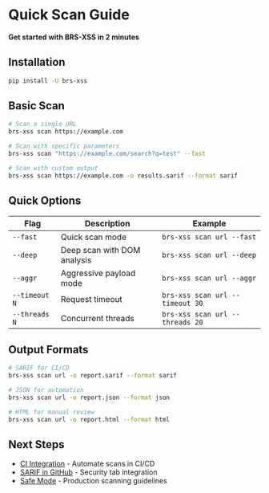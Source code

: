 # Quick Scan Guide

**Get started with BRS-XSS in 2 minutes**

## Installation

```bash
pip install -U brs-xss
```

## Basic Scan

```bash
# Scan a single URL
brs-xss scan https://example.com

# Scan with specific parameters
brs-xss scan "https://example.com/search?q=test" --fast

# Scan with custom output
brs-xss scan https://example.com -o results.sarif --format sarif
```

## Quick Options

| Flag | Description | Example |
|------|-------------|---------|
| `--fast` | Quick scan mode | `brs-xss scan url --fast` |
| `--deep` | Deep scan with DOM analysis | `brs-xss scan url --deep` |
| `--aggr` | Aggressive payload mode | `brs-xss scan url --aggr` |
| `--timeout N` | Request timeout | `brs-xss scan url --timeout 30` |
| `--threads N` | Concurrent threads | `brs-xss scan url --threads 20` |

## Output Formats

```bash
# SARIF for CI/CD
brs-xss scan url -o report.sarif --format sarif

# JSON for automation
brs-xss scan url -o report.json --format json

# HTML for manual review
brs-xss scan url -o report.html --format html
```

## Next Steps

- [CI Integration](ci-integration.md) - Automate scans in CI/CD
- [SARIF in GitHub](github-sarif.md) - Security tab integration
- [Safe Mode](safe-mode.md) - Production scanning guidelines
